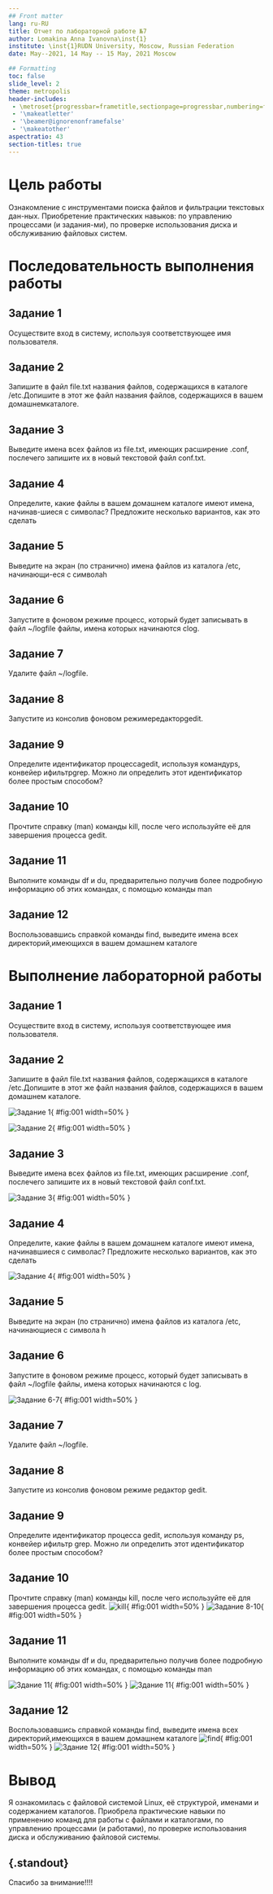```yaml
---
## Front matter
lang: ru-RU
title: Отчет по лабораторной работе №7
author: Lomakina Anna Ivanovna\inst{1}
institute: \inst{1}RUDN University, Moscow, Russian Federation
date: May--2021, 14 May -- 15 May, 2021 Moscow

## Formatting
toc: false
slide_level: 2
theme: metropolis
header-includes: 
 - \metroset{progressbar=frametitle,sectionpage=progressbar,numbering=fraction}
 - '\makeatletter'
 - '\beamer@ignorenonframefalse'
 - '\makeatother'
aspectratio: 43
section-titles: true
---
```


# Цель работы

Ознакомление с инструментами поиска файлов и фильтрации текстовых дан-ных. Приобретение практических навыков: по управлению процессами (и задания-ми), по проверке использования диска и обслуживанию файловых систем.

# Последовательность выполнения работы

## Задание 1 

Осуществите вход в систему, используя соответствующее имя пользователя.

## Задание 2 

Запишите в файл file.txt названия файлов, содержащихся в каталоге /etc.Допишите в этот же файл названия файлов, содержащихся в вашем домашнемкаталоге.

## Задание 3 

Выведите имена всех файлов из file.txt, имеющих расширение .conf, послечего запишите их в новый текстовой файл conf.txt.

## Задание 4 

Определите, какие файлы в вашем домашнем каталоге имеют имена, начинав-шиеся с символаc? Предложите несколько вариантов, как это сделать

## Задание 5

Выведите на экран (по странично) имена файлов из каталога /etc, начинающи-еся с символаh

## Задание 6

Запустите в фоновом режиме процесс, который будет записывать в файл ~/logfile файлы, имена которых начинаются сlog.

## Задание 7

Удалите файл ~/logfile.

## Задание 8

Запустите из консолив фоновом режимередакторgedit.

## Задание 9

Определите идентификатор процессаgedit, используя командуps, конвейер ифильтрgrep. Можно ли определить этот идентификатор более простым способом?

## Задание 10

Прочтите справку (man) команды kill, после чего используйте её для завершения процесса gedit.


## Задание 11

Выполните команды df и du, предварительно получив более подробную информацию об этих командах, с помощью команды man

## Задание 12

Воспользовавшись справкой команды find, выведите имена всех директорий,имеющихся в вашем домашнем каталоге

# Выполнение лабораторной работы


## Задание 1 

Осуществите вход в систему, используя соответствующее имя пользователя.

## Задание 2 

Запишите в файл file.txt названия файлов, содержащихся в каталоге /etc.Допишите в этот же файл названия файлов, содержащихся в вашем домашнем каталоге.

![Задание 1 ](image/1.png){ #fig:001 width=50% }

![Задание 2 ](image/2.png){ #fig:001 width=50% }

## Задание 3 

Выведите имена всех файлов из file.txt, имеющих расширение .conf, послечего запишите их в новый текстовой файл conf.txt.

![Задание 3 ](image/3.png){ #fig:001 width=50% }

## Задание 4 

Определите, какие файлы в вашем домашнем каталоге имеют имена, начинавшиеся с символаc? Предложите несколько вариантов, как это сделать

![Задание 4 ](image/4.png){ #fig:001 width=50% }

## Задание 5

Выведите на экран (по странично) имена файлов из каталога /etc, начинающиеся с символа h

## Задание 6

Запустите в фоновом режиме процесс, который будет записывать в файл ~/logfile файлы, имена которых начинаются с log.

![Задание 6-7 ](image/6.png){ #fig:001 width=50% }

## Задание 7

Удалите файл ~/logfile.

## Задание 8

Запустите из консолив фоновом режиме редактор gedit.

## Задание 9

Определите идентификатор процесса gedit, используя команду ps, конвейер ифильтр grep. Можно ли определить этот идентификатор более простым способом?

## Задание 10

Прочтите справку (man) команды kill, после чего используйте её для завершения процесса gedit.
![kill](image/kill.png){ #fig:001 width=50% }
![Задание 8-10 ](image/7.png){ #fig:001 width=50% }

## Задание 11

Выполните команды df и du, предварительно получив более подробную информацию об этих командах, с помощью команды man

![Здание 11 ](image/df.png){ #fig:001 width=50% }
![Здание 11 ](image/du.png){ #fig:001 width=50% }

## Задание 12

Воспользовавшись справкой команды find, выведите имена всех директорий,имеющихся в вашем домашнем каталоге
![find](image/find.png){ #fig:001 width=50% }
![Здание 12 ](image/8.png){ #fig:001 width=50% }


# Вывод

Я ознакомилась с файловой системой Linux, её структурой, именами и содержанием каталогов. Приобрела практические навыки по применению команд для работы с файлами и каталогами, по управлению процессами (и работами), по проверке использования диска и обслуживанию файловой системы.

## {.standout}

Спасибо за внимание!!!!

